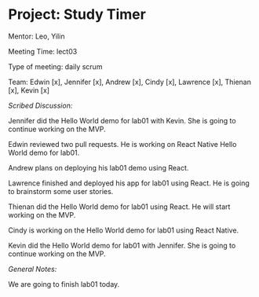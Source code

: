 # Project: Study Timer
Mentor: Leo, Yilin

Meeting Time: lect03

Type of meeting: daily scrum

Team: Edwin [x], Jennifer [x], Andrew [x], Cindy [x], Lawrence [x], Thienan [x], Kevin [x]

*Scribed Discussion:*

Jennifer did the Hello World demo for lab01 with Kevin. She is going to continue working on the MVP.

Edwin reviewed two pull requests. He is working on React Native Hello World demo for lab01.

Andrew plans on deploying his lab01 demo using React.

Lawrence finished and deployed his app for lab01 using React. He is going to brainstorm some user stories.

Thienan did the Hello World demo for lab01 using React. He will start working on the MVP.

Cindy is working on the Hello World demo for lab01 using React Native.

Kevin did the Hello World demo for lab01 with Jennifer. She is going to continue working on the MVP.

*General Notes:*

We are going to finish lab01 today.